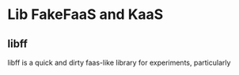 # Lib FakeFaaS and KaaS

## libff
libff is a quick and dirty faas-like library for experiments, particularly 
